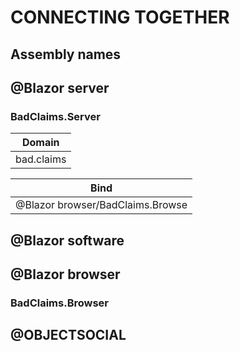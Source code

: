 # CONNECTING TOGETHER
## Assembly names

## @Blazor server
### BadClaims.Server
|Domain|
|-|
|bad.claims|

|Bind|
|-|
|@Blazor browser/BadClaims.Browse|
## @Blazor software


## @Blazor browser
### BadClaims.Browser

## @OBJECTSOCIAL